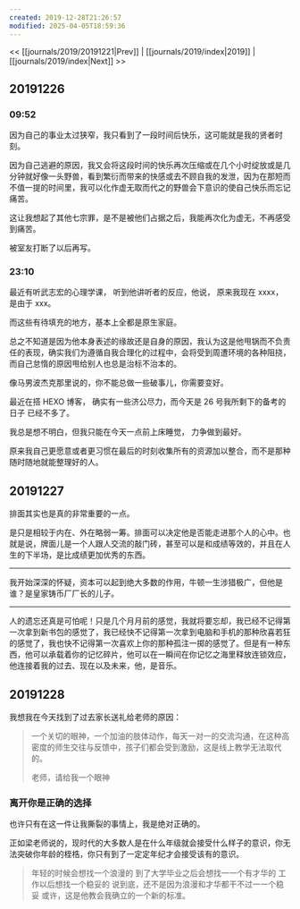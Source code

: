 ```yaml
---
created: 2019-12-28T21:26:57
modified: 2025-04-05T18:59:36
---
```


<< [[journals/2019/20191221|Prev]] | [[journals/2019/index|2019]] | [[journals/2019/index|Next]] >>

## 20191226

### 09:52

因为自己的事业太过狭窄，我只看到了一段时间后快乐，这可能就是我的贤者时刻。

因为自己逃避的原因，我又会将这段时间的快乐再次压缩或在几个小时绽放或是几分钟就好像一头野兽，看到繁衍而带来的快感或去不顾自我的发泄，因为在那短而不值一提的时间里，我可以化作虚无取而代之的野兽会下意识的使自己快乐而忘记痛苦。

这让我想起了其他七宗罪，是不是被他们占据之后，我能再次化为虚无，不再感受到痛苦。

被室友打断了以后再写。

### 23:10

最近有听武志宏的心理学课， 听到他讲听者的反应，他说， 原来我现在 xxxx， 是由于 xxx。

而这些有待填充的地方，基本上全都是原生家庭。

总之不知道是因为他本身表述的缘故还是自身的原因，我认为这是他甩锅而不负责任的表现，确实我们为遵循自我合理化的过程中，会将受到周遭环境的各种阻挠，而自己怠惰的原因甩给别人也总是治标不治本的。

像马男波杰克那里说的，你不能总做一些破事儿，你需要变好。

最近在搭 HEXO 博客， 确实有一些济公尽力，而今天是 26 号我所剩下的备考的日子 已经不多了。

我总是想不明白，但我只能在今天一点前上床睡觉， 力争做到最好。

原来我自己更愿意或者更习惯在最后的时刻收集所有的资源加以整合，而不是那种随时随地就能整理好的人。 

## 20191227

排面其实也是真的非常重要的一点。

是只是相较于内在、外在略弱一筹。排面可以决定他是否能走进那个人的心中。也就是说，牌面儿是一个人跟人交流的敲门砖，甚至可以是和成绩等效的，并且在人生的下半场，是比成绩更加优秀的东西。

---

我开始深深的怀疑，资本可以起到绝大多数的作用，牛顿一生涉猎极广，但他是谁？是皇家铸币厂厂长的儿子。

---

人的遗忘还真是可怕呢！只是几个月月前的感觉，我就将要忘却，我已经不记得第一次拿到新书包的感觉了，我已经快不记得第一次拿到电脑和手机的那种欣喜若狂的感觉了，我也快不记得第一次喜欢上你的那种孤注一掷的感觉了。但是有一种东西，他可以承载着你的记忆碎片，他可以在一瞬间在你记忆之海里释放连锁效应，他连接着我的过去、现在以及未来，他，是音乐。

## 20191228

我想我在今天找到了过去家长送礼给老师的原因：

> 一个关切的眼神，一个加油的肢体动作，每天一对一的交流沟通，在这种高密度的师生交往与反馈中，孩子们都会受到激励，这是线上教学无法取代的。
>
> 老师，请给我一个眼神

### 离开你是正确的选择

也许只有在这一件让我撕裂的事情上，我是绝对正确的。

正如梁老师说的，现时代的大多数人是在什么年级就会接受什么样子的意识，你无法突破你年龄的桎梏，你只有到了一定定年纪才会接受该有的意识。

> 年轻的时候会想找一个浪漫的
> 到了大学毕业之后会想找一一个有才华的
> 工作以后想找一个稳妥的
> 说到底，还不是因为浪漫和才华都干不过一一个稳妥
> 或许，这是他教会我确立的一个新的标准。
